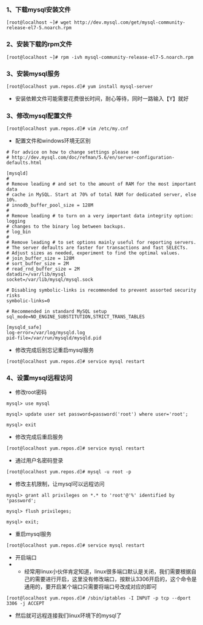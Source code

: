 ### 1、下载mysql安装文件
```
[root@localhost ~]# wget http://dev.mysql.com/get/mysql-community-release-el7-5.noarch.rpm
```

### 2、安装下载的rpm文件

```
[root@localhost ~]# rpm -ivh mysql-community-release-el7-5.noarch.rpm
```

### 3、安装mysql服务

```
[root@localhost yum.repos.d]# yum install mysql-server

```
- 安装依赖文件可能需要花费很长时间，耐心等待，同时一路输入【Y】就好

### 3、修改mysql配置文件

```
[root@localhost yum.repos.d]# vim /etc/my.cnf
```
- 配置文件和windows环境无区别

```
# For advice on how to change settings please see
# http://dev.mysql.com/doc/refman/5.6/en/server-configuration-defaults.html

[mysqld]
#
# Remove leading # and set to the amount of RAM for the most important data
# cache in MySQL. Start at 70% of total RAM for dedicated server, else 10%.
# innodb_buffer_pool_size = 128M
#
# Remove leading # to turn on a very important data integrity option: logging
# changes to the binary log between backups.
# log_bin
#
# Remove leading # to set options mainly useful for reporting servers.
# The server defaults are faster for transactions and fast SELECTs.
# Adjust sizes as needed, experiment to find the optimal values.
# join_buffer_size = 128M
# sort_buffer_size = 2M
# read_rnd_buffer_size = 2M
datadir=/var/lib/mysql
socket=/var/lib/mysql/mysql.sock

# Disabling symbolic-links is recommended to prevent assorted security risks
symbolic-links=0

# Recommended in standard MySQL setup
sql_mode=NO_ENGINE_SUBSTITUTION,STRICT_TRANS_TABLES

[mysqld_safe]
log-error=/var/log/mysqld.log
pid-file=/var/run/mysqld/mysqld.pid
```
- 修改完成后别忘记重启mysql服务
```
[root@localhost yum.repos.d]# service mysql restart
```

### 4、设置mysql远程访问

- 修改root密码
```
mysql> use mysql

mysql> update user set password=password('root') where user='root';

mysql> exit
```
- 修改完成后重启服务
```
[root@localhost yum.repos.d]# service mysql restart
```
- 通过用户名密码登录
```
[root@localhost yum.repos.d]# mysql -u root -p
```

- 修改主机限制，让mysql可以远程访问

```
mysql> grant all privileges on *.* to 'root'@'%' identified by 'password';

mysql> flush privileges;

mysql> exit;
```

- 重启mysql服务

```
[root@localhost yum.repos.d]# service mysql restart
```

- 开启端口
- - 经常用linux小伙伴肯定知道，linux很多端口默认是关闭，我们需要根据自己的需要进行开启，这里没有修改端口，按默认3306开启的，这个命令是通用的，要开启某个端口只需要将端口号改成对应的即可
```
[root@localhost yum.repos.d]# /sbin/iptables -I INPUT -p tcp --dport 3306 -j ACCEPT
```
- 然后就可远程连接我们linux环境下的mysql了
